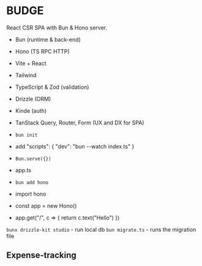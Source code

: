 # BUDGE

React CSR SPA with Bun & Hono server.

-   Bun (runtime & back-end)
-   Hono (TS RPC HTTP)
-   Vite + React
-   Tailwind
-   TypeScript & Zod (validation)
-   Drizzle (ORM)
-   Kinde (auth)
-   TanStack Query, Router, Form (UX and DX for SPA)

-   `bun init`
-   add "scripts": {
    "dev": "bun --watch index.ts"
    }
-   `Bun.serve({})`
-   app.ts
-   `bun add hono`
-   import hono
-   const app = new Hono()
-   app.get("/", c => {
    return c.text("Hello")
    })

`bunx drizzle-kit studio` - run local db
`bun migrate.ts` - runs the migration file

## Expense-tracking
